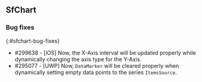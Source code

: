 ## SfChart

### Bug fixes
{:#sfchart-bug-fixes}

* \#299638 - [iOS] Now, the X-Axis interval will be updated properly while dynamically changing the axis type for the Y-Axis.
* \#295077 - [UWP] Now, `DataMarker` will be cleared properly when dynamically setting empty data points to the series `ItemsSource`.
